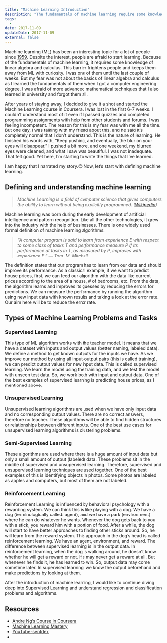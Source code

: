 ```yaml
---
title: "Machine Learning Introduction"
description: "The fundamentals of machine learning require some knowledge of linear algebra and calculus. This barrier frightens people and keeps them away from machine learning with curiosity."
tags:
  -
date: 2017-11-09
updateDate: 2017-11-09
external: false
---
```


Machine learning (ML) has been an interesting topic for a lot of people since [1959](http://ieeexplore.ieee.org/document/5392560/?reload=true). Despite the interest, people are afraid to start learning. Because of the fundamentals of machine learning, it requires some knowledge of linear algebra and calculus. This barrier frightens people and keeps them away from ML with curiosity. I was one of them until the last couple of weeks. But my fear was not about the basics of linear algebra and calculus as I learned the fundamentals of them when I got a computer engineering degree. I was afraid of more advanced mathematical techniques that I also learned in university and forgot them all.

After years of staying away, I decided to give it a shot and started the Machine Learning course in Coursera. I was lost in the first 6–7 weeks. I couldn’t understand most of it even if I passed quizzes and completed programming assignments with help from other students and forums. I was feeling incompetent. The reason for this is my fear was with me all the time. But one day, I was talking with my friend about this, and he said it’s completely normal that I don’t understand. This is the nature of learning. He finished his words with, “Keep pushing, and eventually, the blur on your eyes will disappear.” I pushed a bit more, and one weekend, my blurred eyes were cleaned, and what I saw was beautiful. I was not inadequate. That felt good. Yet here, I’m starting to write the things that I’ve learned.

I am happy that I narrated my story.😌 Now, let’s start with defining machine learning.

## Defining and understanding machine learning

> _Machine Learning is a field of computer science that gives computers the ability to learn without being explicitly programmed. ([Wikipedia](https://en.wikipedia.org/wiki/Machine_learning))_

Machine learning was born during the early development of artificial intelligence and pattern recognition. Like all the other technologies, it grew into the industry with the help of businesses. There is one widely used formal definition of machine learning algorithms:

> _“A computer program is said to learn from experience E with respect to some class of tasks T and performance measure P if its performance at tasks in T, as measured by P, improves with experience E.” — Tom. M. Mitchell_

The definition states that our program has to learn from our data and should improve its performance. As a classical example, if we want to predict house prices, first, we can feed our algorithm with the data like current prices according to the area of a house, # of bedrooms, etc. From the data, the algorithm learns and improves its guesses by reducing the errors for predictions. We can measure the performance by running the algorithm using new input data with known results and taking a look at the error rate. Our aim here will be to reduce the error rate.

## Types of Machine Learning Problems and Tasks

### Supervised Learning

This type of ML algorithm works with the teacher model. It means that we have a dataset with inputs and output values (better naming, labeled data). We define a method to get known outputs for the inputs we have. As we improve our method by using all input-output pairs (this is called training), we can predict output values for new input data. This is called supervised learning. We learn the model using the training data, and we test the model with unseen test data. So, we work both with input and output data. One of the best examples of supervised learning is predicting house prices, as I mentioned above.

### Unsupervised Learning

Unsupervised learning algorithms are used when we have only input data and no corresponding output values. There are no correct answers, therefore no teacher. These algorithms will be able to find hidden structures or relationships between different inputs. One of the best use cases for unsupervised learning algorithms is clustering problems.

### Semi-Supervised Learning

These algorithms are used where there is a huge amount of input data but only a small amount of output (labeled) data. These problems sit in the middle of supervised and unsupervised learning. Therefore, supervised and unsupervised learning techniques are used together. One of the best examples of this is identifying objects in photos. Some photos are labeled as apples and computers, but most of them are not labeled.

### Reinforcement Learning

Reinforcement Learning is influenced by behavioral psychology with a rewarding system. We can think this is like playing with a dog. We have a dog (terminologically called: agent), and we have a park (environment) where he can do whatever he wants. Whenever the dog gets back to you with a stick, you reward him with a portion of food. After a while, the dog will start to have better approaches to finding other sticks around. So, he will learn from the reward system. This approach in the dog’s head is called reinforcement learning. We have an agent, environment, and reward. The difference between supervised learning is in the output data. In reinforcement learning, when the dog is walking around, he doesn’t know whether he will get a reward or not. He may never get a reward at all. But whenever he finds it, he has learned to win. So, output data may come sometime later. In supervised learning, we know the output beforehand and make predictions by looking at them.

After the introduction of machine learning, I would like to continue diving deep into Supervised Learning and understand regression and classification problems and algorithms.

## Resources

- [Andre Ng’s Course in Coursera](https://www.coursera.org/learn/machine-learning/)
- [Machine Learning Mastery](https://machinelearningmastery.com/)
- [YouTube-sentdex](https://www.youtube.com/user/sentdex/)
-